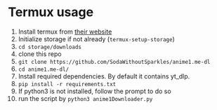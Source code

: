 # Termux usage

1. Install termux from [their website](https://termux.dev/en/)
2. Initialize storage if not already (`termux-setup-storage`)
3. `cd storage/downloads`
4. clone this repo 
5. `git clone https://github.com/SodaWithoutSparkles/anime1.me-dl`
6. `cd anime1.me-dl/`
7. Install required dependencies. By default it contains yt_dlp.
8. `pip install -r requirements.txt`
9. If python3 is not installed, follow the prompt to do so
10. run the script by `python3 anime1Downloader.py`
